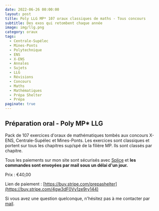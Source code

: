 ```yaml
---
date: 2022-06-26 00:00:00
layout: post
title: Poly LLG MP* 107 oraux classiques de maths - Tous concours
subtitle: Des exos qui retombent chaque année
image: img/llg.png
category: oraux
tags:
  - Centrale-Supélec
  - Mines-Ponts
  - Polytechnique
  - ENS
  - X-ENS
  - Annales
  - Sujets
  - LLG
  - Révisions
  - Concours
  - Maths
  - Mathématiques
  - Prépa Shelter
  - Prépa
paginate: true
---
```


## Préparation oral - Poly MP* LLG

Pack de 107 exercices d'oraux de mathématiques tombés aux concours X-ENS, Centrale-Supélec et Mines-Ponts. Les exercices sont classiques et portent sur tous les chapitres sup/spé de la filière MP. Ils sont classés par chapitre. 

Tous les paiements sur mon site sont sécurisés avec [Splice](https://www.stripe.com) et **les commandes sont envoyées par mail sous un délai d'un jour.**

Prix : €40,00

Lien de paiement : [https://buy.stripe.com/prepashelter](https://buy.stripe.com/4gw3dF0Vy1ze9ry144)


Si vous avez une question quelconque, n'hésitez pas à me contacter par [mail](https://www.prepashelter.com/contact/).
